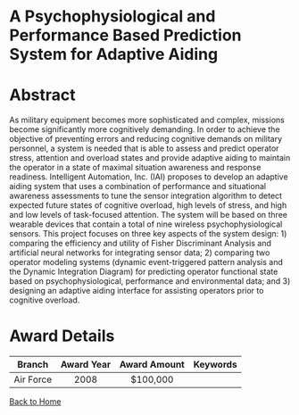 
A Psychophysiological and Performance Based Prediction System for Adaptive Aiding
=================================================================================

# Abstract


As military equipment becomes more sophisticated and complex, missions become significantly more cognitively demanding.  In order to achieve the objective of preventing errors and reducing cognitive demands on military personnel, a system is needed that is able to assess and predict operator stress, attention and overload states and provide adaptive aiding to maintain the operator in a state of maximal situation awareness and response readiness.  Intelligent Automation, Inc. (IAI) proposes to develop an adaptive aiding system that uses a combination of performance and situational awareness assessments to tune the sensor integration algorithm to detect expected future states of cognitive overload, high levels of stress, and high and low levels of task-focused attention.  The system will be based on three wearable devices that contain a total of nine wireless psychophysiological sensors.  This project focuses on three key aspects of the system design: 1) comparing the efficiency and utility of Fisher Discriminant Analysis and artificial neural networks for integrating sensor data; 2) comparing two operator modeling systems (dynamic event-triggered pattern analysis and the Dynamic Integration Diagram) for predicting operator functional state based on psychophysiological, performance and environmental data; and 3) designing an adaptive aiding interface for assisting operators prior to cognitive overload.  

# Award Details

|Branch|Award Year|Award Amount|Keywords|
| :---: | :---: | :---: | :---: |
|Air Force|2008|$100,000||
  
  


[Back to Home](https://github.com/chrischow/dod_sbir_awards#97)